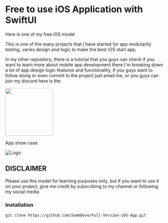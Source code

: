 # Free to use iOS Application with SwiftUI

Here is one of my free iOS model 

This is one of the many projects that I have started for app modularity testing, varies design and logic to make the best iOS start app, 

In my other repository, there is a tutorial that you guys can check
if you want to learn more about mobile app development there 
I'm breaking down a lot of app design logic features and functionality, 
if you guys want to follow along or even commit to the project just 
email me, or you guys can join my discord here is the 

<a href="https://discord.gg/E47TqeAM"><img src='https://www.freepnglogos.com/uploads/discord-logo-png/discord-branding-2.png' width=150></a>


App show case

![Logo](https://iili.io/HldNRZ7.png)


## DISCLAIMER
Please use this model for learning purposes only, but if you want to use it on your project, give me credit by subscribing to my channel or following my social media

### Installation
```
git clone https://github.com/SemmDeve/Full-Version-iOS-App.git
```
